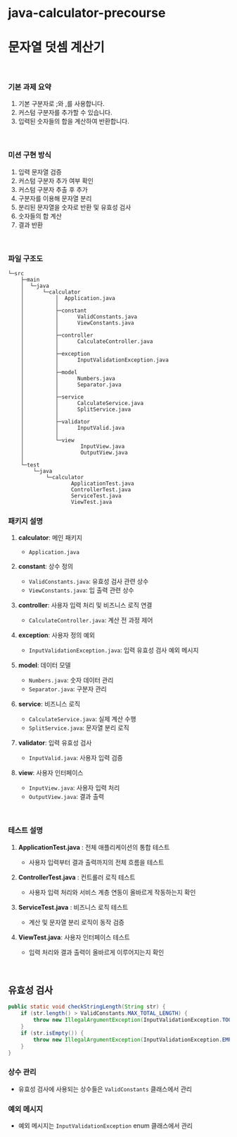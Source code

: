 # java-calculator-precourse

# 문자열 덧셈 계산기

<br/>


### 기본 과제 요약

1. 기본 구분자로 ;와 ,를 사용합니다.
2. 커스텀 구분자를 추가할 수 있습니다.
3. 입력된 숫자들의 합을 계산하여 반환합니다.

<br/>

### 미션 구현 방식
1. 입력 문자열 검증
2. 커스텀 구분자 추가 여부 확인
3. 커스텀 구분자 추출 후 추가
4. 구분자를 이용해 문자열 분리
5. 분리된 문자열을 숫자로 반환 및 유효성 검사
6. 숫자들의 합 계산
7. 결과 반환

<br/>

### 파일 구조도
``` 
└─src
    ├─main
    │  └─java
    │      └─calculator
    │          │  Application.java
    │          │
    │          ├─constant
    │          │      ValidConstants.java
    │          │      ViewConstants.java
    │          │
    │          ├─controller
    │          │      CalculateController.java
    │          │
    │          ├─exception
    │          │      InputValidationException.java
    │          │
    │          ├─model
    │          │      Numbers.java
    │          │      Separator.java
    │          │
    │          ├─service
    │          │      CalculateService.java
    │          │      SplitService.java
    │          │
    │          ├─validator
    │          │      InputValid.java
    │          │
    │          └─view
    │                  InputView.java
    │                  OutputView.java
    │
    └─test
        └─java
            └─calculator
                    ApplicationTest.java
                    ControllerTest.java
                    ServiceTest.java
                    ViewTest.java

```


### 패키지 설명

1. **calculator**: 메인 패키지
    - `Application.java`


2. **constant**: 상수 정의
    - `ValidConstants.java`: 유효성 검사 관련 상수
    - `ViewConstants.java`: 입 출력 관련 상수
   

3. **controller**: 사용자 입력 처리 및 비즈니스 로직 연결
    - `CalculateController.java`: 계산 전 과정 제어


4. **exception**: 사용자 정의 예외
    - `InputValidationException.java`: 입력 유효성 검사 예외 메시지


5. **model**: 데이터 모델
    - `Numbers.java`: 숫자 데이터 관리
    - `Separator.java`: 구분자 관리


6. **service**: 비즈니스 로직
    - `CalculateService.java`: 실제 계산 수행
    - `SplitService.java`: 문자열 분리 로직
   

7. **validator**: 입력 유효성 검사
    - `InputValid.java`: 사용자 입력 검증
    

8. **view**: 사용자 인터페이스
    - `InputView.java`: 사용자 입력 처리
    - `OutputView.java`: 결과 출력

<br/>


### 테스트 설명

1. **ApplicationTest.java** : 전체 애플리케이션의 통합 테스트
    - 사용자 입력부터 결과 출력까지의 전체 흐름을 테스트
   

2. **ControllerTest.java** : 컨트롤러 로직 테스트
    - 사용자 입력 처리와 서비스 계층 연동이 올바르게 작동하는지 확인
   

3. **ServiceTest.java** : 비즈니스 로직 테스트
    - 계산 및 문자열 분리 로직이 동작 검증
   

4. **ViewTest.java**: 사용자 인터페이스 테스트
    - 입력 처리와 결과 출력이 올바르게 이루어지는지 확인


<br/>

## 유효성 검사

```java
public static void checkStringLength(String str) {
    if (str.length() > ValidConstants.MAX_TOTAL_LENGTH) {
        throw new IllegalArgumentException(InputValidationException.TOO_LONG_STRING.getMessage());
    }
    if (str.isEmpty()) {
        throw new IllegalArgumentException(InputValidationException.EMPTY_STRING.getMessage());
    }
}
```

### 상수 관리

- 유효성 검사에 사용되는 상수들은 `ValidConstants` 클래스에서 관리

### 예외 메시지

- 예외 메시지는 `InputValidationException` enum 클래스에서 관리

